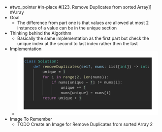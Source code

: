 - #two_pointer #in-place #[[23. Remove Duplicates from sorted Array]] #Array
- Goal
	- The difference from part one is that values are allowed at most 2 instances of a value can be in the unique section
- Thinking behind the Algorithm
	- Basically the same implementation as the first part but check the unique index at the second to last index rather then the last
- Implementation
	- ![image.png](../assets/image_1757103560519_0.png)
- Image To Remember
	- TODO Create an Image for Remove Duplicates from sorted Array 2